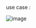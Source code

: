 use case :

![image](https://user-images.githubusercontent.com/96246022/175001397-fd756d42-f6c9-4ae8-bc8e-ecdbfd491963.png)
